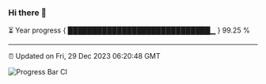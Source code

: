 ### Hi there 👋

⏳ Year progress { █████████████████████████████▁ } 99.25 %

---

⏰ Updated on Fri, 29 Dec 2023 06:20:48 GMT

![Progress Bar CI](https://github.com/liununu/liununu/workflows/Progress%20Bar%20CI/badge.svg)
